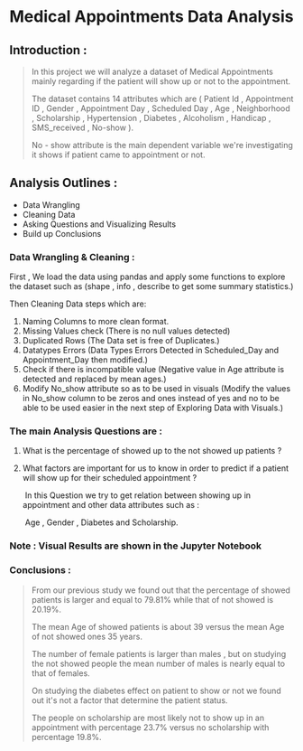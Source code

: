 # Medical Appointments Data Analysis

## Introduction : 

> In this project we will analyze a dataset of Medical Appointments mainly regarding if the patient will show up or not to the appointment.
>
> The dataset contains 14 attributes which are ( Patient Id , Appointment ID , Gender , Appointment Day , Scheduled Day , Age , Neighborhood , Scholarship , Hypertension , Diabetes , Alcoholism , Handicap , SMS_received , No-show ). 
>
> No - show attribute is the main dependent variable we're investigating it shows if patient came to appointment or not.

## Analysis Outlines  : 

- Data Wrangling
- Cleaning Data
- Asking Questions and Visualizing Results
- Build up Conclusions

### Data Wrangling  & Cleaning :

First , We load the data using pandas and apply some functions to explore the dataset such as (shape , info , describe to get some summary statistics.)

Then Cleaning Data steps which are:

1. Naming Columns to more clean format.
2. Missing Values check  (There is no null values detected) 
3. Duplicated Rows         (The Data set is free of Duplicates.)
4. Datatypes Errors         (Data Types Errors Detected in Scheduled_Day and Appointment_Day then modified.)
5. Check if there is incompatible value    (Negative value in Age attribute is detected and replaced by mean ages.)
6. Modify No_show attribute so as to be used in visuals  (Modify the values in No_show column to be zeros and ones instead of yes and no to be able to be used easier in the next step of Exploring Data with Visuals.)



### The main Analysis Questions are : 

1. What is the percentage of showed up to the not showed up patients ?

2. What factors are important for us to know in order to predict if a patient will show up for their scheduled appointment ?

   ​	In this Question we try to get relation between showing up in appointment and other data attributes such as :

   ​	Age , Gender , Diabetes and Scholarship.

### Note : Visual Results are shown in the Jupyter Notebook

### Conclusions :

> From our previous study we found out that the percentage of showed patients is larger and equal to 79.81% while that of not showed is 20.19%.
>
> The mean Age of showed patients is about 39 versus the mean Age of not showed ones 35 years.
>
> The number of female patients is larger than males , but on studying the not showed people the mean number of males is nearly equal to that of females.
>
> On studying the diabetes effect on patient to show or not we found out it's not a factor that determine the patient status.
>
> The people on scholarship are most likely not to show up in an appointment with percentage 23.7% versus no scholarship with percentage 19.8%.






